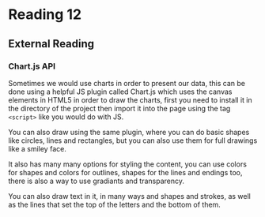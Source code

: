 # Reading 12

## External Reading

### Chart.js API

Sometimes we would use charts in order to present our data, this can be done using a helpful JS plugin called Chart.js which uses the canvas elements in HTML5 in order to draw the charts, first you need to install it in the directory of the project then import it into the page using the tag `<script>` like you would do with JS.

You can also draw using the same plugin, where you can do basic shapes like circles, lines and rectangles, but you can also use them for full drawings like a smiley face.

It also has many many options for styling the content, you can use colors for shapes and colors for outlines, shapes for the lines and endings too, there is also a way to use gradiants and transparency.

You can also draw text in it, in many ways and shapes and strokes, as well as the lines that set the top of the letters and the bottom of them.
